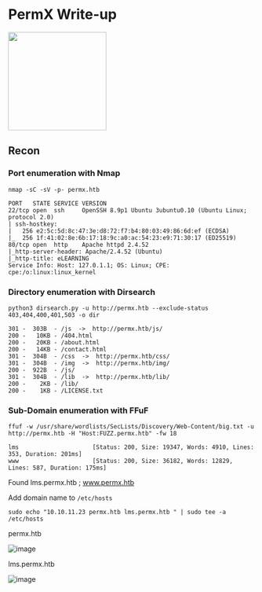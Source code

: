 # PermX Write-up

<img src="https://labs.hackthebox.com/storage/avatars/3ec233f1bf70b096a66f8a452e7cd52f.png" width="200" height="200">

## Recon 

### Port enumeration with Nmap

`nmap -sC -sV -p- permx.htb`

    PORT   STATE SERVICE VERSION
    22/tcp open  ssh     OpenSSH 8.9p1 Ubuntu 3ubuntu0.10 (Ubuntu Linux; protocol 2.0)
    | ssh-hostkey: 
    |   256 e2:5c:5d:8c:47:3e:d8:72:f7:b4:80:03:49:86:6d:ef (ECDSA)
    |_  256 1f:41:02:8e:6b:17:18:9c:a0:ac:54:23:e9:71:30:17 (ED25519)
    80/tcp open  http    Apache httpd 2.4.52
    |_http-server-header: Apache/2.4.52 (Ubuntu)
    |_http-title: eLEARNING
    Service Info: Host: 127.0.1.1; OS: Linux; CPE: cpe:/o:linux:linux_kernel

### Directory enumeration with Dirsearch

`python3 dirsearch.py -u http://permx.htb --exclude-status 403,404,400,401,503 -o dir`

    301 -  303B  - /js  ->  http://permx.htb/js/                     
    200 -   10KB - /404.html                                         
    200 -   20KB - /about.html                                       
    200 -   14KB - /contact.html                                     
    301 -  304B  - /css  ->  http://permx.htb/css/                   
    301 -  304B  - /img  ->  http://permx.htb/img/                   
    200 -  922B  - /js/                                              
    301 -  304B  - /lib  ->  http://permx.htb/lib/                   
    200 -    2KB - /lib/                                             
    200 -    1KB - /LICENSE.txt    

### Sub-Domain enumeration with FFuF

`ffuf -w /usr/share/wordlists/SecLists/Discovery/Web-Content/big.txt -u http://permx.htb -H "Host:FUZZ.permx.htb" -fw 18`

    lms                     [Status: 200, Size: 19347, Words: 4910, Lines: 353, Duration: 201ms]
    www                     [Status: 200, Size: 36182, Words: 12829, Lines: 587, Duration: 175ms]

Found lms.permx.htb ; www.permx.htb

Add domain name to `/etc/hosts`

    sudo echo "10.10.11.23 permx.htb lms.permx.htb " | sudo tee -a /etc/hosts

permx.htb

![image](https://github.com/user-attachments/assets/923a8e70-e12c-408a-99ec-5fbf8ab977ec)

lms.permx.htb

![image](https://github.com/user-attachments/assets/4b4d61d7-0ccb-46c8-a590-b0a31a2bc4c8)

